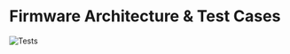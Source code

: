 # Firmware Architecture & Test Cases

![Tests](https://github.com/aungkhantmaw64/nbiot-driver/actions/workflows/workflow.yml/badge.svg)
